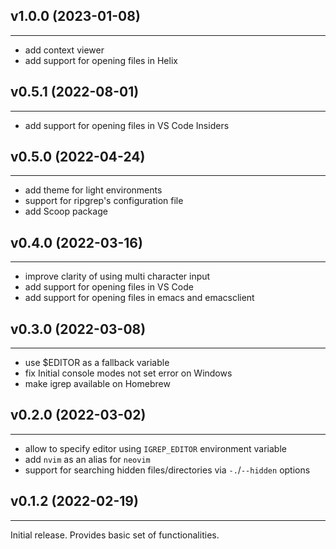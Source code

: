 ## v1.0.0 (2023-01-08)
***
- add context viewer
- add support for opening files in Helix

## v0.5.1 (2022-08-01)
***
- add support for opening files in VS Code Insiders

## v0.5.0 (2022-04-24)
***
- add theme for light environments
- support for ripgrep's configuration file
- add Scoop package

## v0.4.0 (2022-03-16)
***
- improve clarity of using multi character input
- add support for opening files in VS Code
- add support for opening files in emacs and emacsclient

## v0.3.0 (2022-03-08)
***
- use $EDITOR as a fallback variable
- fix Initial console modes not set error on Windows
- make igrep available on Homebrew

## v0.2.0 (2022-03-02)
***
- allow to specify editor using `IGREP_EDITOR` environment variable
- add `nvim` as an alias for `neovim`
- support for searching hidden files/directories via `-.`/`--hidden` options

## v0.1.2 (2022-02-19)
***
Initial release. Provides basic set of functionalities.
